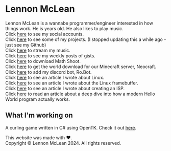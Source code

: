 # Lennon McLean
Lennon McLean is a wannabe programmer/engineer interested in how things work. He is <span style="color: red;" id="age"></span> years old. He also likes to play music.  
Click [here](social.md) to see my social accounts.  
Click [here](projects.md) to see some of my projects. (I stopped updating this a while ago - just see my Github)  
Click [here](music.md) to stream my music.  
Click [here](gists.md) to see my weekly posts of gists.  
Click [here](math-shoot-download.md) to download Math Shoot.  
Click [here](world-archive.md) to get the world download for our Minecraft server, Neocraft.  
Click [here](robot.md) to add my discord bot, Ro.Bot.  
Click [here](so_u_think_u_can_linux/sytycl.md) to see an article I wrote about Linux.  
Click [here](framebuffer.md) to see an article I wrote about the Linux framebuffer.  
Click [here](isp.md) to see an article I wrote about creating an ISP.  
Click [here](hello-world.md) to read an article about a deep dive into how a modern Hello World program actually works.
## What I'm working on
A curling game written in C# using OpenTK. Check it out [here](https://github.com/thecoder08/curling).

This website was made with ♥.  
Copyright © Lennon McLean 2024. All rights reserved.
<script>document.querySelector('#age').innerHTML = new Date().getFullYear() - 2008;</script>

